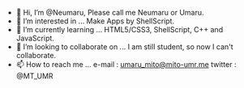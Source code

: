 - 👋 Hi, I’m @Neumaru,
      Please call me Neumaru or Umaru.
- 👀 I’m interested in ...
      Make Apps by ShellScript.
- 🌱 I’m currently learning ...
      HTML5/CSS3, ShellScript, C++ and JavaScript.
- 💞️ I’m looking to collaborate on ...
      I am still student, so now I can't collaborate.
- 📫 How to reach me ...
      e-mail : umaru_mito@mito-umr.me
      twitter : @MT_UMR
<!---
Neumaru/Neumaru is a ✨ special ✨ repository because its `README.md` (this file) appears on your GitHub profile.
You can click the Preview link to take a look at your changes.
--->
